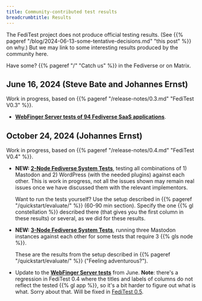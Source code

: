 ```yaml
---
title: Community-contributed test results
breadcrumbtitle: Results
---
```


The FediTest project does not produce official testing results. (See
{{% pageref "/blog/2024-06-13-some-tentative-decisions.md" "this post" %}} on why.)
But we may link to some interesting results produced by the community here.

Have some? {{% pageref "/" "Catch us" %}} in the Fediverse or on Matrix.

## June 16, 2024 (Steve Bate and Johannes Ernst)

Work in progress, based on {{% pageref "/release-notes/0.3.md" "FediTest V0.3" %}}.

* **[WebFinger Server tests of 94 Fediverse SaaS applications](/contrib/results/2024-06-16/)**.

## October 24, 2024 (Johannes Ernst)

Work in progress, based on {{% pageref "/release-notes/0.4.md" "FediTest V0.4" %}}.

* **NEW: [2-Node Fediverse System Tests](/contrib/results/2024-10-24T22.02.04/system2-all.testresult.html)**,
  testing all combinations of 1) Mastodon and 2) WordPress (with the needed plugins) against
  each other. This is work in progress, not all the issues shown may remain real issues once
  we have discussed them with the relevant implementors.

  Want to run the tests yourself? Use the setup described in {{% pageref "/quickstart/evaluate/" %}}
  (60-90 min section). Specify the one {{% gl constellation %}} described there (that gives you
  the first column in these results) or several, as we did for these results.

* **NEW: [3-Node Fediverse System Tests](/contrib/results/2024-10-24T22.02.04/system3-mastodon-mastodon-mastodon.testresult.html)**,
  running three Mastodon instances against each other for some tests that require 3 {{% gls node %}}.

  These are the results from the setup described in {{% pageref "/quickstart/evaluate/" %}}
  ("Feeling adventurous?").

* Update to the **[WebFinger Server tests](/contrib/results/2024-10-24T22.02.04/webfinger-server-all.testresult.html)**
  from June.
  **Note**: there's a regression in FediTest 0.4 where the titles and labels of columns
  do not reflect the tested {{% gl app %}}, so it's a bit harder to figure out
  what is what. Sorry about that. Will be fixed in
  [FediTest 0.5](https://github.com/fediverse-devnet/feditest/milestone/7).